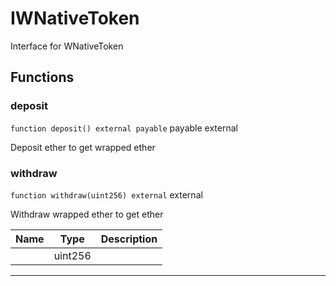 

# IWNativeToken


Interface for WNativeToken





## Functions
### deposit


`function deposit() external payable` payable external

Deposit ether to get wrapped ether





### withdraw


`function withdraw(uint256) external`  external

Withdraw wrapped ether to get ether



| Name | Type | Description |
| ---- | ---- | ----------- |
|  | uint256 |  |






---

